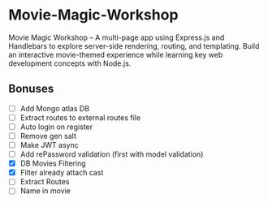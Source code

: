 # Movie-Magic-Workshop
Movie Magic Workshop – A multi-page app using Express.js and Handlebars to explore server-side rendering, routing, and templating. Build an interactive movie-themed experience while learning key web development concepts with Node.js.


## Bonuses
 - [ ] Add Mongo atlas DB
 - [ ] Extract routes to external routes file
 - [ ] Auto login on register
 - [ ] Remove gen salt
 - [ ] Make JWT async
 - [ ] Add rePassword validation (first with model validation)
 - [X] DB Movies Filtering
 - [X] Filter already attach cast
 - [ ] Extract Routes
 - [ ] Name in movie